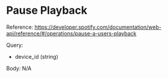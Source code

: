 ﻿# Pause Playback

Reference: https://developer.spotify.com/documentation/web-api/reference/#/operations/pause-a-users-playback

Query:
- device_id (string)

Body:
N/A